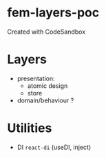 # fem-layers-poc

Created with CodeSandbox

# Layers

- presentation:
  - atomic design
  - store
- domain/behaviour ?

# Utilities

- DI `react-di` (useDI, inject)
